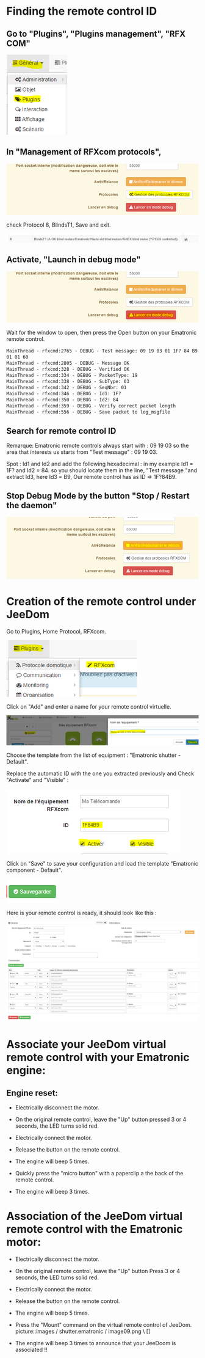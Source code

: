 Finding the remote control ID 
====================================

Go to "Plugins", "Plugins management", "RFX COM" 
------------------------------------------------------

![image07](images/volet.ematronic/image07.png)

In "Management of RFXcom protocols", 
-------------------------------------

![image04](images/volet.ematronic/image04.png)

check Protocol 8, BlindsT1, Save and exit.

![image08](images/volet.ematronic/image08.png)

Activate, "Launch in debug mode" 
-------------------------------

![image03](images/volet.ematronic/image03.png)

Wait for the window to open, then press the Open button on
your Ematronic remote control.

    MainThread - rfxcmd:2765 - DEBUG - Test message: 09 19 03 01 1F? 84 B9 01 01 60
    MainThread - rfxcmd:2805 - DEBUG - Message OK
    MainThread - rfxcmd:328 - DEBUG - Verified OK
    MainThread - rfxcmd:334 - DEBUG - PacketType: 19
    MainThread - rfxcmd:338 - DEBUG - SubType: 03
    MainThread - rfxcmd:342 - DEBUG - SeqNbr: 01
    MainThread - rfxcmd:346 - DEBUG - Id1: 1F?
    MainThread - rfxcmd:350 - DEBUG - Id2: 84
    MainThread - rfxcmd:359 - DEBUG - Verify correct packet length
    MainThread - rfxcmd:556 - DEBUG - Save packet to log_msgfile

Search for remote control ID 
-------------------------------------

Remarque: Ematronic remote controls always start with : 09 19 03
so the area that interests us starts from "Test message" : 09 19 03.

Spot : Id1 and Id2 and add the following hexadecimal : in my example
Id1 = 1F? and Id2 = 84. so you should locate them in the line, "Test
message "and extract Id3, here Id3 = B9, Our remote control has
as ID ⇒ 1F?84B9.

Stop Debug Mode by the button "Stop / Restart the daemon" 
-----------------------------------------------------------------

![image06](images/volet.ematronic/image06.png)

Creation of the remote control under JeeDom 
=======================================

Go to Plugins, Home Protocol, RFXcom.

![image10](images/volet.ematronic/image10.png)

Click on "Add" and enter a name for your remote control
virtuelle.

![image00](images/volet.ematronic/image00.png)

Choose the template from the list of equipment : "Ematronic shutter -
Default".

Replace the automatic ID with the one you extracted previously
and Check "Activate" and "Visible" :

![image11](images/volet.ematronic/image11.png)

Click on "Save" to save your configuration and
load the template "Ematronic component - Default".

![image02](images/volet.ematronic/image02.png)

Here is your remote control is ready, it should look like this :

![image05](images/volet.ematronic/image05.png)

Associate your JeeDom virtual remote control with your Ematronic engine: 
======================================================================

Engine reset: 
---------------------------

-   Electrically disconnect the motor.

-   On the original remote control, leave the "Up" button pressed 3 or 4
    seconds, the LED turns solid red.

-   Electrically connect the motor.

-   Release the button on the remote control.

-   The engine will beep 5 times.

-   Quickly press the "micro button" with a paperclip a
    the back of the remote control.

-   The engine will beep 3 times.

Association of the JeeDom virtual remote control with the Ematronic motor: 
====================================================================

-   Electrically disconnect the motor.

-   On the original remote control, leave the "Up" button Press 3 or 4
    seconds, the LED turns solid red.

-   Electrically connect the motor.

-   Release the button on the remote control.

-   The engine will beep 5 times.

-   Press the "Mount" command on the virtual remote control of
    JeeDom. picture::images / shutter.ematronic / image09.png \ [\]

-   The engine will beep 3 times to announce that your JeeDoom is associated
    !!


